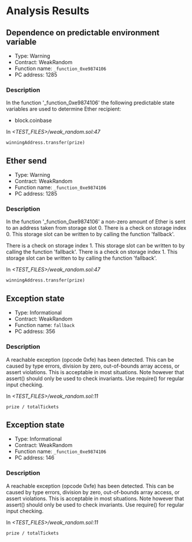 # Analysis Results
## Dependence on predictable environment variable
- Type: Warning
- Contract: WeakRandom
- Function name: `_function_0xe9874106`
- PC address: 1285

### Description
In the function '_function_0xe9874106' the following predictable state variables are used to determine Ether recipient:
- block.coinbase


In *<TEST_FILES>/weak_random.sol:47*

```
winningAddress.transfer(prize)
```
## Ether send
- Type: Warning
- Contract: WeakRandom
- Function name: `_function_0xe9874106`
- PC address: 1285

### Description
In the function '_function_0xe9874106' a non-zero amount of Ether is sent to an address taken from storage slot 0.
There is a check on storage index 0. This storage slot can be written to by calling the function 'fallback'.

There is a check on storage index 1. This storage slot can be written to by calling the function 'fallback'.
There is a check on storage index 1. This storage slot can be written to by calling the function 'fallback'.

In *<TEST_FILES>/weak_random.sol:47*

```
winningAddress.transfer(prize)
```
## Exception state
- Type: Informational
- Contract: WeakRandom
- Function name: `fallback`
- PC address: 356

### Description
A reachable exception (opcode 0xfe) has been detected. This can be caused by type errors, division by zero, out-of-bounds array access, or assert violations. This is acceptable in most situations. Note however that assert() should only be used to check invariants. Use require() for regular input checking. 

In *<TEST_FILES>/weak_random.sol:11*

```
prize / totalTickets
```
## Exception state
- Type: Informational
- Contract: WeakRandom
- Function name: `_function_0xe9874106`
- PC address: 146

### Description
A reachable exception (opcode 0xfe) has been detected. This can be caused by type errors, division by zero, out-of-bounds array access, or assert violations. This is acceptable in most situations. Note however that assert() should only be used to check invariants. Use require() for regular input checking. 

In *<TEST_FILES>/weak_random.sol:11*

```
prize / totalTickets
```
